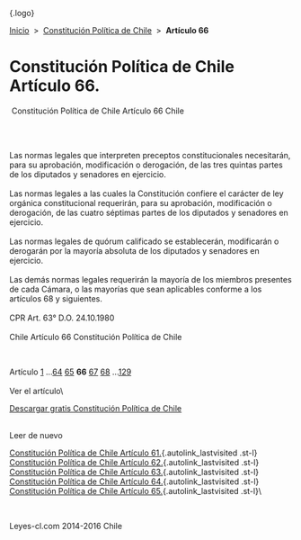 <div class="wrapper">

[](/index.htm){.logo}
<div class="breadcrumbs">

[Inicio](/index.htm)  &gt;  [Constitución Política de
Chile](/constitucion_politica_de_chile.htm "Constitución Política de Chile")
 &gt;  **Artículo 66**

</div>

<div class="middle">

<div class="container">

Constitución Política de Chile\
Artículo 66.
===============================

<div id="goser">

</div>

﻿
Constitución Política de Chile Artículo 66 Chile

\
﻿
<div id="squareAds">

</div>

<div id="statya">

Las normas legales que interpreten preceptos constitucionales
necesitarán, para su aprobación, modificación o derogación, de las tres
quintas partes de los diputados y senadores en ejercicio.\
\
Las normas legales a las cuales la Constitución confiere el carácter de
ley orgánica constitucional requerirán, para su aprobación, modificación
o derogación, de las cuatro séptimas partes de los diputados y senadores
en ejercicio.\
\
Las normas legales de quórum calificado se establecerán, modificarán o
derogarán por la mayoría absoluta de los diputados y senadores en
ejercicio.\
\
Las demás normas legales requerirán la mayoría de los miembros presentes
de cada Cámara, o las mayorías que sean aplicables conforme a los
artículos 68 y siguientes.\
\
CPR Art. 63° D.O. 24.10.1980\
\
Chile Artículo 66 Constitución Política de Chile

</div>

﻿
<div id="ads1">

</div>

<div class="breadstat">

Artículo
[1](/constitucion_politica_de_chile/1.htm) ...[64](/constitucion_politica_de_chile/64.htm) [65](/constitucion_politica_de_chile/65.htm) **66** [67](/constitucion_politica_de_chile/67.htm) [68](/constitucion_politica_de_chile/68.htm) ...[129](/constitucion_politica_de_chile/129.htm) \
\
Ver el artículo\

</div>

[Descargar gratis Constitución Política de
Chile](/constitucion_politica_de_chile/download.htm "Descargar gratis Constitución Política de Chile")
﻿
<div style="clear: left">

</div>

\
Leer de nuevo

[Constitución Política de Chile Artículo
61.](/constitucion_politica_de_chile/61.htm){.autolink_lastvisited
.st-l} [Constitución Política de Chile Artículo
62.](/constitucion_politica_de_chile/62.htm){.autolink_lastvisited
.st-l} [Constitución Política de Chile Artículo
63.](/constitucion_politica_de_chile/63.htm){.autolink_lastvisited
.st-l} [Constitución Política de Chile Artículo
64.](/constitucion_politica_de_chile/64.htm){.autolink_lastvisited
.st-l} [Constitución Política de Chile Artículo
65.](/constitucion_politica_de_chile/65.htm){.autolink_lastvisited
.st-l}\

</div>

﻿
<div id="LeftAds">

</div>

</div>

Leyes-cl.com 2014-2016 Chile

</div>
